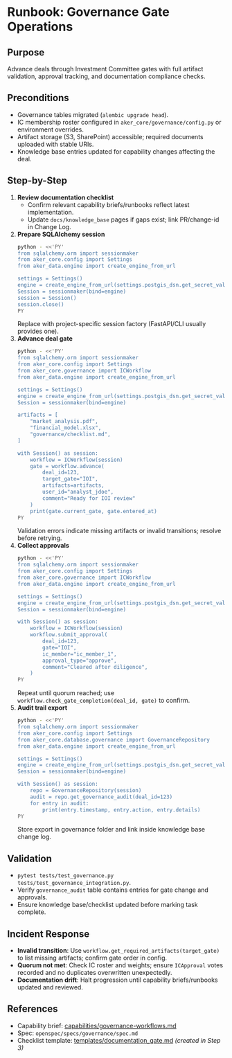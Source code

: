 # Runbook: Governance Gate Operations

## Purpose
Advance deals through Investment Committee gates with full artifact validation, approval tracking, and documentation compliance checks.

## Preconditions
- Governance tables migrated (`alembic upgrade head`).
- IC membership roster configured in `aker_core/governance/config.py` or environment overrides.
- Artifact storage (S3, SharePoint) accessible; required documents uploaded with stable URIs.
- Knowledge base entries updated for capability changes affecting the deal.

## Step-by-Step
1. **Review documentation checklist**
   - Confirm relevant capability briefs/runbooks reflect latest implementation.
   - Update `docs/knowledge_base` pages if gaps exist; link PR/change-id in Change Log.
2. **Prepare SQLAlchemy session**
   ```bash
   python - <<'PY'
   from sqlalchemy.orm import sessionmaker
   from aker_core.config import Settings
   from aker_data.engine import create_engine_from_url

   settings = Settings()
   engine = create_engine_from_url(settings.postgis_dsn.get_secret_value())
   Session = sessionmaker(bind=engine)
   session = Session()
   session.close()
   PY
   ```
   Replace with project-specific session factory (FastAPI/CLI usually provides one).
3. **Advance deal gate**
   ```bash
   python - <<'PY'
   from sqlalchemy.orm import sessionmaker
   from aker_core.config import Settings
   from aker_core.governance import ICWorkflow
   from aker_data.engine import create_engine_from_url

   settings = Settings()
   engine = create_engine_from_url(settings.postgis_dsn.get_secret_value())
   Session = sessionmaker(bind=engine)

   artifacts = [
       "market_analysis.pdf",
       "financial_model.xlsx",
       "governance/checklist.md",
   ]

   with Session() as session:
       workflow = ICWorkflow(session)
       gate = workflow.advance(
           deal_id=123,
           target_gate="IOI",
           artifacts=artifacts,
           user_id="analyst_jdoe",
           comment="Ready for IOI review"
       )
       print(gate.current_gate, gate.entered_at)
   PY
   ```
   Validation errors indicate missing artifacts or invalid transitions; resolve before retrying.
4. **Collect approvals**
   ```bash
   python - <<'PY'
   from sqlalchemy.orm import sessionmaker
   from aker_core.config import Settings
   from aker_core.governance import ICWorkflow
   from aker_data.engine import create_engine_from_url

   settings = Settings()
   engine = create_engine_from_url(settings.postgis_dsn.get_secret_value())
   Session = sessionmaker(bind=engine)

   with Session() as session:
       workflow = ICWorkflow(session)
       workflow.submit_approval(
           deal_id=123,
           gate="IOI",
           ic_member="ic_member_1",
           approval_type="approve",
           comment="Cleared after diligence",
       )
   PY
   ```
   Repeat until quorum reached; use `workflow.check_gate_completion(deal_id, gate)` to confirm.
5. **Audit trail export**
   ```bash
   python - <<'PY'
   from sqlalchemy.orm import sessionmaker
   from aker_core.config import Settings
   from aker_core.database.governance import GovernanceRepository
   from aker_data.engine import create_engine_from_url

   settings = Settings()
   engine = create_engine_from_url(settings.postgis_dsn.get_secret_value())
   Session = sessionmaker(bind=engine)

   with Session() as session:
       repo = GovernanceRepository(session)
       audit = repo.get_governance_audit(deal_id=123)
       for entry in audit:
           print(entry.timestamp, entry.action, entry.details)
   PY
   ```
   Store export in governance folder and link inside knowledge base change log.

## Validation
- `pytest tests/test_governance.py tests/test_governance_integration.py`.
- Verify `governance_audit` table contains entries for gate change and approvals.
- Ensure knowledge base/checklist updated before marking task complete.

## Incident Response
- **Invalid transition**: Use `workflow.get_required_artifacts(target_gate)` to list missing artifacts; confirm gate order in config.
- **Quorum not met**: Check IC roster and weights; ensure `ICApproval` votes recorded and no duplicates overwritten unexpectedly.
- **Documentation drift**: Halt progression until capability briefs/runbooks updated and reviewed.

## References
- Capability brief: [capabilities/governance-workflows.md](../capabilities/governance-workflows.md)
- Spec: `openspec/specs/governance/spec.md`
- Checklist template: [templates/documentation_gate.md](../templates/documentation_gate.md) *(created in Step 3)*


